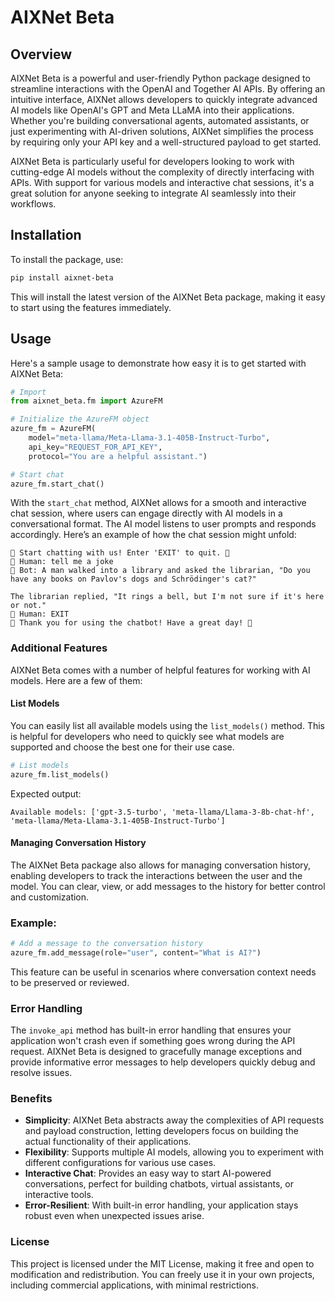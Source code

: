 # AIXNet Beta

## Overview

AIXNet Beta is a powerful and user-friendly Python package designed to streamline interactions with the OpenAI and Together AI APIs. By offering an intuitive interface, AIXNet allows developers to quickly integrate advanced AI models like OpenAI's GPT and Meta LLaMA into their applications. Whether you're building conversational agents, automated assistants, or just experimenting with AI-driven solutions, AIXNet simplifies the process by requiring only your API key and a well-structured payload to get started. 

AIXNet Beta is particularly useful for developers looking to work with cutting-edge AI models without the complexity of directly interfacing with APIs. With support for various models and interactive chat sessions, it's a great solution for anyone seeking to integrate AI seamlessly into their workflows.

## Installation

To install the package, use:

```bash
pip install aixnet-beta
```

This will install the latest version of the AIXNet Beta package, making it easy to start using the features immediately.

## Usage

Here's a sample usage to demonstrate how easy it is to get started with AIXNet Beta:

```python
# Import
from aixnet_beta.fm import AzureFM

# Initialize the AzureFM object
azure_fm = AzureFM(
    model="meta-llama/Meta-Llama-3.1-405B-Instruct-Turbo",
    api_key="REQUEST_FOR_API_KEY",
    protocol="You are a helpful assistant.")

# Start chat
azure_fm.start_chat()
```

With the `start_chat` method, AIXNet allows for a smooth and interactive chat session, where users can engage directly with AI models in a conversational format. The AI model listens to user prompts and responds accordingly. Here’s an example of how the chat session might unfold:

```
🤖 Start chatting with us! Enter 'EXIT' to quit. 🛑
🧑 Human: tell me a joke
🤖 Bot: A man walked into a library and asked the librarian, "Do you have any books on Pavlov's dogs and Schrödinger's cat?"

The librarian replied, "It rings a bell, but I'm not sure if it's here or not."
🧑 Human: EXIT
🙌 Thank you for using the chatbot! Have a great day! 🌟
```

### Additional Features

AIXNet Beta comes with a number of helpful features for working with AI models. Here are a few of them:

#### List Models

You can easily list all available models using the `list_models()` method. This is helpful for developers who need to quickly see what models are supported and choose the best one for their use case.

```python
# List models
azure_fm.list_models()
```

Expected output:

```
Available models: ['gpt-3.5-turbo', 'meta-llama/Llama-3-8b-chat-hf', 'meta-llama/Meta-Llama-3.1-405B-Instruct-Turbo']
```

#### Managing Conversation History

The AIXNet Beta package also allows for managing conversation history, enabling developers to track the interactions between the user and the model. You can clear, view, or add messages to the history for better control and customization.

### Example:

```python
# Add a message to the conversation history
azure_fm.add_message(role="user", content="What is AI?")
```

This feature can be useful in scenarios where conversation context needs to be preserved or reviewed.

### Error Handling

The `invoke_api` method has built-in error handling that ensures your application won't crash even if something goes wrong during the API request. AIXNet Beta is designed to gracefully manage exceptions and provide informative error messages to help developers quickly debug and resolve issues.

### Benefits

- **Simplicity**: AIXNet Beta abstracts away the complexities of API requests and payload construction, letting developers focus on building the actual functionality of their applications.
- **Flexibility**: Supports multiple AI models, allowing you to experiment with different configurations for various use cases.
- **Interactive Chat**: Provides an easy way to start AI-powered conversations, perfect for building chatbots, virtual assistants, or interactive tools.
- **Error-Resilient**: With built-in error handling, your application stays robust even when unexpected issues arise.

### License

This project is licensed under the MIT License, making it free and open to modification and redistribution. You can freely use it in your own projects, including commercial applications, with minimal restrictions.